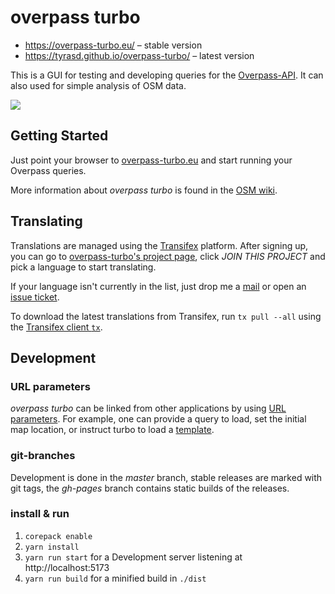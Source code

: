 # overpass turbo

- https://overpass-turbo.eu/ – stable version
- https://tyrasd.github.io/overpass-turbo/ – latest version

This is a GUI for testing and developing queries for the [Overpass-API](http://www.overpass-api.de/). It can also used for simple analysis of OSM data.

[![](https://upload.wikimedia.org/wikipedia/commons/thumb/0/0c/Overpass_turbo_screenshot_2022.png/1280px-Overpass_turbo_screenshot_2022.png)](https://overpass-turbo.eu)

## Getting Started

Just point your browser to [overpass-turbo.eu](http://overpass-turbo.eu) and start running your Overpass queries.

More information about _overpass turbo_ is found in the [OSM wiki](http://wiki.openstreetmap.org/wiki/Overpass_turbo).

## Translating

Translations are managed using the [Transifex](https://explore.transifex.com/overpass-turbo/overpass-turbo) platform. After signing up, you can go to [overpass-turbo's project page](https://explore.transifex.com/overpass-turbo/overpass-turbo), click _JOIN THIS PROJECT_ and pick a language to start translating.

If your language isn't currently in the list, just drop me a [mail](mailto:tyr.asd@gmail.com) or open an [issue ticket](https://github.com/tyrasd/overpass-turbo/issues/new).

To download the latest translations from Transifex, run `tx pull --all` using the [Transifex client `tx`](https://docs.transifex.com/client/introduction).

## Development

### URL parameters

_overpass turbo_ can be linked from other applications by using [URL parameters](http://wiki.openstreetmap.org/wiki/Overpass_turbo/Development#URL_Parameters).
For example, one can provide a query to load, set the initial map location, or instruct turbo to load a [template](http://wiki.openstreetmap.org/wiki/Overpass_turbo/Templates).

### git-branches

Development is done in the _master_ branch, stable releases are marked with git tags, the _gh-pages_ branch contains static builds of the releases.

### install & run

1. `corepack enable`
2. `yarn install`
3. `yarn run start` for a Development server listening at http://localhost:5173
4. `yarn run build` for a minified build in `./dist`
